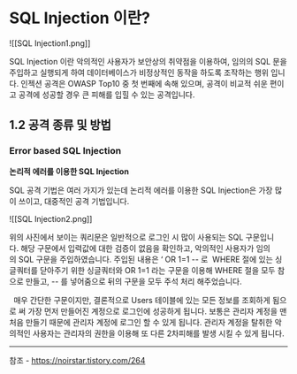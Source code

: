 # SQL Injection 이란?


![[SQL Injection1.png]]

SQL Injection 이란 악의적인 사용자가 보안상의 취약점을 이용하여, 임의의 SQL 문을 주입하고 실행되게 하여 데이터베이스가 비정상적인 동작을 하도록 조작하는 행위 입니다. 인젝션 공격은 OWASP Top10 중 첫 번째에 속해 있으며, 공격이 비교적 쉬운 편이고 공격에 성공할 경우 큰 피해를 입힐 수 있는 공격입니다.



##  1.2 공격 종류 및 방법

### Error based SQL Injection

**논리적 에러를 이용한 SQL Injection** 

SQL 공격 기법은 여러 가지가 있는데 논리적 에러를 이용한 SQL Injection은 가장 많이 쓰이고, 대중적인 공격 기법입니다.

![[SQL Injection2.png]]


위의 사진에서 보이는 쿼리문은 일반적으로 로그인 시 많이 사용되는 SQL 구문입니다. 해당 구문에서 입력값에 대한 검증이 없음을 확인하고, 악의적인 사용자가 임의의 SQL 구문을 주입하였습니다. 주입된 내용은 ‘ OR 1=1 -- 로  WHERE 절에 있는 싱글쿼터를 닫아주기 위한 싱글쿼터와 OR 1=1 라는 구문을 이용해 WHERE 절을 모두 참으로 만들고, -- 를 넣어줌으로 뒤의 구문을 모두 주석 처리 해주었습니다.

  매우 간단한 구문이지만, 결론적으로 Users 테이블에 있는 모든 정보를 조회하게 됨으로 써 가장 먼저 만들어진 계정으로 로그인에 성공하게 됩니다. 보통은 관리자 계정을 맨 처음 만들기 때문에 관리자 계정에 로그인 할 수 있게 됩니다. 관리자 계정을 탈취한 악의적인 사용자는 관리자의 권한을 이용해 또 다른 2차피해를 발생 시킬 수 있게 됩니다.






















---
참조 - https://noirstar.tistory.com/264